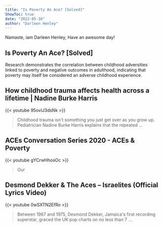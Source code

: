 ```yaml
---
title: "Is Poverty An Ace? [Solved]"
ShowToc: true 
date: "2022-05-16"
author: "Darleen Henley" 
---
```


Namaste, iam Darleen Henley, Have an awesome day!
## Is Poverty An Ace? [Solved]
Research demonstrates the correlation between childhood adversities linked to poverty and negative outcomes in adulthood, indicating that poverty may itself be considered an adverse childhood experience.

## How childhood trauma affects health across a lifetime | Nadine Burke Harris
{{< youtube 95ovIJ3dsNk >}}
>Childhood trauma isn't something you just get over as you grow up. Pediatrician Nadine Burke Harris explains that the repeated ...

## ACEs Conversation Series 2020 - ACEs & Poverty
{{< youtube gYCrwHhosOc >}}
>Our 

## Desmond Dekker & The Aces – Israelites (Official Lyrics Video)
{{< youtube 0wSXTN2EfRo >}}
>Between 1967 and 1975, Desmond Dekker, Jamaica's first recording superstar, graced the UK pop charts on no less than 7 ...

